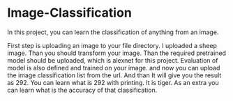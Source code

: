 # Image-Classification

In this project, you can learn the classification of anything from an image.

First step is uploading an image to your file directory. I uploaded a sheep image. Than you should transform your image.
Than the required pretrained model should be uploaded, which is alexnet for this project. Evaluation of model is also defined and trained on your image. 
and now you can upload the image classification list from the url. And than It will give you the result as 292. You can learn what is 292 with printing. 
It is tiger. As an extra you can learn what is the accuracy of that classification.
